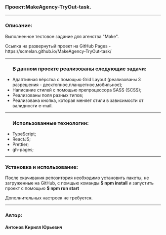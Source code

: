 <h3>Проект:MakeAgency-TryOut-task.</h3> 


<hr/>

<h3>Описание:</h3>
<p>Выполненное тестовое задание для агенства "Make".</p>
<p>Ссылка на развернутый проект на GitHub Pages - https://scmelan.github.io/MakeAgency-TryOut-task/ </p>


<hr/>

<ul>
  <h3>В данном проекте реализованы следующие задачи:</h3>
  <li>Адаптивная вёрстка с помощью Grid Layout (реализованы 3 разрешения - десктопное,планшетное,мобильное);</li>
  <li>Написание стилей с помощью препроцессора SASS (SCSS);</li>
  <li>Реализованы поля разных типов;</li>
  <li>Реализована кнопка, которая меняет стили в зависимости от валидности e-mail.</li>
</ul>

<hr/>

<ul>
  <h3>Использованные технологии:</h3>
  <li>TypeScript;</li>
  <li>ReactJS;</li>
  <li>Prettier;</li>
  <li>gh-pages;</li>
</ul>

<hr/>

<h3>Установка и использование:</h3>
<p>После скачивания репозитория необходимо установить пакеты, не загруженные на GitHub, c помщью команды <strong>$ npm install</strong> и запустить проект с помощью <strong>$ npm run start</strong> 
<p>Дополнительных настроек не требуется.</p>
</p>



<hr/>

<h3>Автор:</h3>
<h4>Антонов Кирилл Юрьевич </h4>
